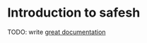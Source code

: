 # Introduction to safesh

TODO: write [great documentation](http://jacobian.org/writing/what-to-write/)
